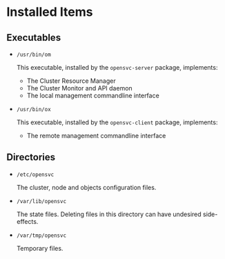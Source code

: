 # Installed Items

## Executables

* `/usr/bin/om`

    This executable, installed by the `opensvc-server` package, implements:

    * The Cluster Resource Manager
    * The Cluster Monitor and API daemon
    * The local management commandline interface

* `/usr/bin/ox`

    This executable, installed by the `opensvc-client` package, implements:

    * The remote management commandline interface

## Directories

* `/etc/opensvc`           

    The cluster, node and objects configuration files.

* `/var/lib/opensvc`       

    The state files. Deleting files in this directory can have undesired side-effects.

* `/var/tmp/opensvc`       

    Temporary files.

